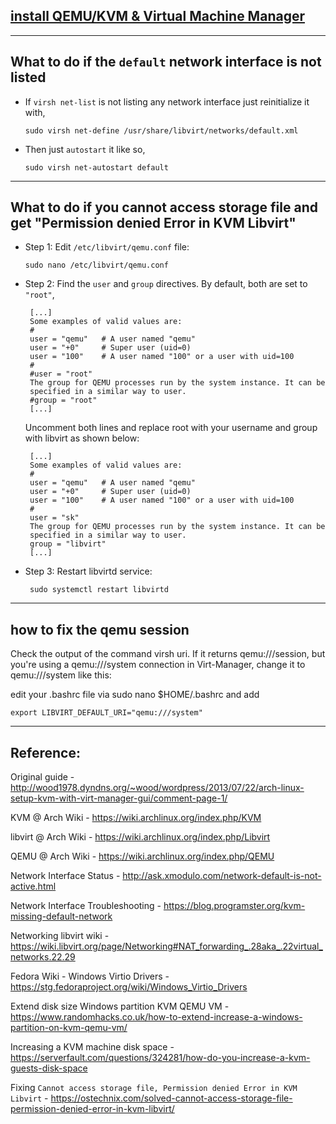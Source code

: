## [install QEMU/KVM & Virtual Machine Manager](https://sysguides.com/install-kvm-on-linux)
---
## What to do if the `default` network interface is not listed

   * If `virsh net-list` is not listing any network interface just reinitialize it with,
   
         sudo virsh net-define /usr/share/libvirt/networks/default.xml
   
   * Then just `autostart` it like so,
   
         sudo virsh net-autostart default 
---
## What to do if you cannot access storage file and get "Permission denied Error in KVM Libvirt"

   * Step 1: Edit `/etc/libvirt/qemu.conf` file:
   
         sudo nano /etc/libvirt/qemu.conf
   
   * Step 2: Find the `user` and `group` directives. By default, both are set to `"root"`,
   
          [...] 
          Some examples of valid values are:
          #
          user = "qemu"   # A user named "qemu"
          user = "+0"     # Super user (uid=0)
          user = "100"    # A user named "100" or a user with uid=100
          #
          #user = "root"
          The group for QEMU processes run by the system instance. It can be
          specified in a similar way to user.
          #group = "root"
          [...]

     Uncomment both lines and replace root with your username and group with libvirt as shown below:

          [...] 
          Some examples of valid values are:
          #
          user = "qemu"   # A user named "qemu"
          user = "+0"     # Super user (uid=0)
          user = "100"    # A user named "100" or a user with uid=100
          #
          user = "sk"
          The group for QEMU processes run by the system instance. It can be
          specified in a similar way to user.
          group = "libvirt"
          [...]

   * Step 3: Restart libvirtd service:

          sudo systemctl restart libvirtd
---
## how to fix the qemu session

Check the output of the command virsh uri. If it returns qemu:///session, but you're using a qemu:///system connection in Virt-Manager, change it to qemu:///system like this:

edit your .bashrc file via sudo nano $HOME/.bashrc and add

    export LIBVIRT_DEFAULT_URI="qemu:///system"
---
## Reference:

Original guide - http://wood1978.dyndns.org/~wood/wordpress/2013/07/22/arch-linux-setup-kvm-with-virt-manager-gui/comment-page-1/
 
KVM @ Arch Wiki - https://wiki.archlinux.org/index.php/KVM

libvirt @ Arch Wiki - https://wiki.archlinux.org/index.php/Libvirt

QEMU @ Arch Wiki - https://wiki.archlinux.org/index.php/QEMU

Network Interface Status - http://ask.xmodulo.com/network-default-is-not-active.html

Network Interface Troubleshooting - https://blog.programster.org/kvm-missing-default-network

Networking libvirt wiki - https://wiki.libvirt.org/page/Networking#NAT_forwarding_.28aka_.22virtual_networks.22.29

Fedora Wiki - Windows Virtio Drivers - https://stg.fedoraproject.org/wiki/Windows_Virtio_Drivers

Extend disk size Windows partition KVM QEMU VM - https://www.randomhacks.co.uk/how-to-extend-increase-a-windows-partition-on-kvm-qemu-vm/

Increasing a KVM machine disk space - https://serverfault.com/questions/324281/how-do-you-increase-a-kvm-guests-disk-space

Fixing `Cannot access storage file, Permission denied Error in KVM Libvirt` - https://ostechnix.com/solved-cannot-access-storage-file-permission-denied-error-in-kvm-libvirt/
